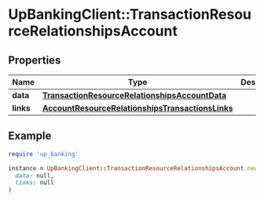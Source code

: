 # UpBankingClient::TransactionResourceRelationshipsAccount

## Properties

| Name | Type | Description | Notes |
| ---- | ---- | ----------- | ----- |
| **data** | [**TransactionResourceRelationshipsAccountData**](TransactionResourceRelationshipsAccountData.md) |  |  |
| **links** | [**AccountResourceRelationshipsTransactionsLinks**](AccountResourceRelationshipsTransactionsLinks.md) |  | [optional] |

## Example

```ruby
require 'up_banking'

instance = UpBankingClient::TransactionResourceRelationshipsAccount.new(
  data: null,
  links: null
)
```

